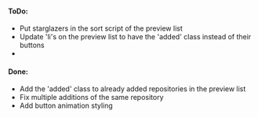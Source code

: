 #### ToDo:

- Put starglazers in the sort script of the preview list
- Update 'li's on the preview list to have the 'added' class instead of their buttons
- 

#### Done:

- Add the 'added' class to already added repositories in the preview list
- Fix multiple additions of the same repository
- Add button animation styling
